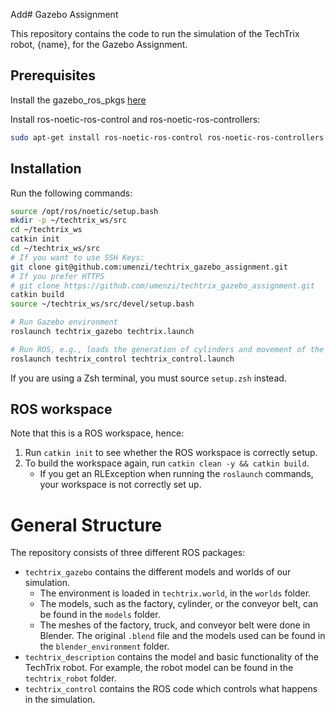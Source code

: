 Add# Gazebo Assignment

This repository contains the code to run the simulation of the TechTrix robot, {name}, for the Gazebo Assignment.

## Prerequisites

Install the gazebo_ros_pkgs [here](https://classic.gazebosim.org/tutorials?tut=ros_installing&cat=connect_ros)

Install ros-noetic-ros-control and ros-noetic-ros-controllers:

```bash
sudo apt-get install ros-noetic-ros-control ros-noetic-ros-controllers
```

## Installation

Run the following commands:

```bash
source /opt/ros/noetic/setup.bash
mkdir -p ~/techtrix_ws/src
cd ~/techtrix_ws
catkin init
cd ~/techtrix_ws/src
# If you want to use SSH Keys:
git clone git@github.com:umenzi/techtrix_gazebo_assignment.git
# If you prefer HTTPS
# git clone https://github.com/umenzi/techtrix_gazebo_assignment.git
catkin build
source ~/techtrix_ws/src/devel/setup.bash

# Run Gazebo environment
roslaunch techtrix_gazebo techtrix.launch

# Run ROS, e.g., loads the generation of cylinders and movement of the robot
roslaunch techtrix_control techtrix_control.launch
```

If you are using a Zsh terminal, you must source `setup.zsh` instead.

## ROS workspace

Note that this is a ROS workspace, hence:

1. Run `catkin init` to see whether the ROS workspace is correctly setup.
2. To build the workspace again, run `catkin clean -y && catkin build`.
   - If you get an RLException when running the `roslaunch` commands, your workspace is not correctly set up.

# General Structure

The repository consists of three different ROS packages:

- `techtrix_gazebo` contains the different models and worlds of our simulation.
  - The environment is loaded in `techtrix.world`, in the `worlds` folder.
  - The models, such as the factory, cylinder, or the conveyor belt, can be found in the `models` folder.
  - The meshes of the factory, truck, and conveyor belt were done in Blender. The original `.blend` file and the models used can be found in the `blender_environment` folder.
- `techtrix_description` contains the model and basic functionality of the TechTrix robot.
  For example, the robot model can be found in the `techtrix_robot` folder.
- `techtrix_control` contains the ROS code which controls what happens in the simulation.
